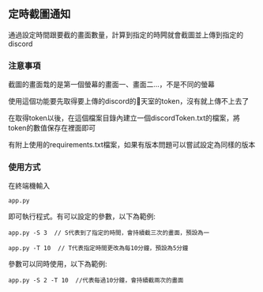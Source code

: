 ## 定時截圖通知

通過設定時間跟要截的畫面數量，計算到指定的時闁就會截圖並上傳到指定的discord

### 注意事項

截圖的畫面㘽的是第一個螢幕的畫面一、畫面二...，不是不同的螢幕

使用這個功能要先取得要上傳的discord的𦕅天室的token，沒有就上傳不上去了

在取得token以後，在這個檔案目錄內建立一個discordToken.txt的檔案，將token的數值保存在裡面即可

有附上使用的requirements.txt檔案，如果有版本問題可以嘗試設定為同樣的版本

### 使用方式

在終端機輸入

```
app.py
```

即可執行程式。有可以設定的參數，以下為範例:

```
app.py -S 3  // S代表到了指定的時間，會持續截三次的畫面，預設為一

app.py -T 10  // T代表指定時間更改為每10分鐘，預設為5分鐘
```

參數可以同時使用，以下為範例:

```
app.py -S 2 -T 10  //代表每過10分鐘，會持續截兩次的畫面
```